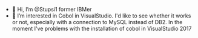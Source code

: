 - 👋 Hi, I’m @Stupsi1 former IBMer
- 👀 I’m interested in Cobol in VisualStudio. 
I'd like to see whether it works or not, especially with a connection to MySQL instead of DB2.
In the moment I've problems with the installation of cobol in VisualStudio 2017


<!---
Stupsi1/Stupsi1 is a ✨ special ✨ repository because its `README.md` (this file) appears on your GitHub profile.
You can click the Preview link to take a look at your changes.
--->
